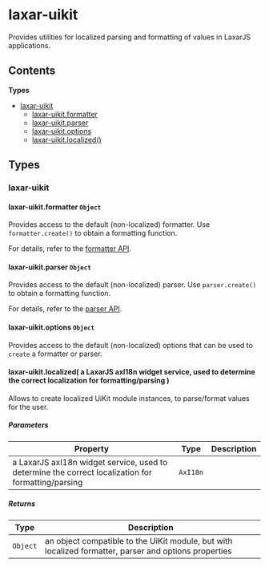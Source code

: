 
# <a id="laxar-uikit"></a>laxar-uikit

Provides utilities for localized parsing and formatting of values in LaxarJS applications.

## Contents

**Types**

- [laxar-uikit](#laxar-uikit)
  - [laxar-uikit.formatter](#laxar-uikit.formatter)
  - [laxar-uikit.parser](#laxar-uikit.parser)
  - [laxar-uikit.options](#laxar-uikit.options)
  - [laxar-uikit.localized()](#laxar-uikit.localized)

## Types

### <a id="laxar-uikit"></a>laxar-uikit

#### <a id="laxar-uikit.formatter"></a>laxar-uikit.formatter `Object`

Provides access to the default (non-localized) formatter.
Use `formatter.create()` to obtain a formatting function.

For details, refer to the [formatter API](lib.formatter.md).
#### <a id="laxar-uikit.parser"></a>laxar-uikit.parser `Object`

Provides access to the default (non-localized) parser.
Use `parser.create()` to obtain a formatting function.

For details, refer to the [parser API](lib.parser.md).
#### <a id="laxar-uikit.options"></a>laxar-uikit.options `Object`

Provides access to the default (non-localized) options that can be used to `create` a formatter or
parser.
#### <a id="laxar-uikit.localized"></a>laxar-uikit.localized(    a LaxarJS axI18n widget service, used to determine the correct localization for formatting/parsing )

Allows to create localized UiKit module instances, to parse/format values for the user.

##### Parameters

| Property | Type | Description |
| -------- | ---- | ----------- |
|    a LaxarJS axI18n widget service, used to determine the correct localization for formatting/parsing | `AxI18n` |   |

##### Returns

| Type | Description |
| ---- | ----------- |
| `Object` |  an object compatible to the UiKit module, but with localized formatter, parser and options properties |
